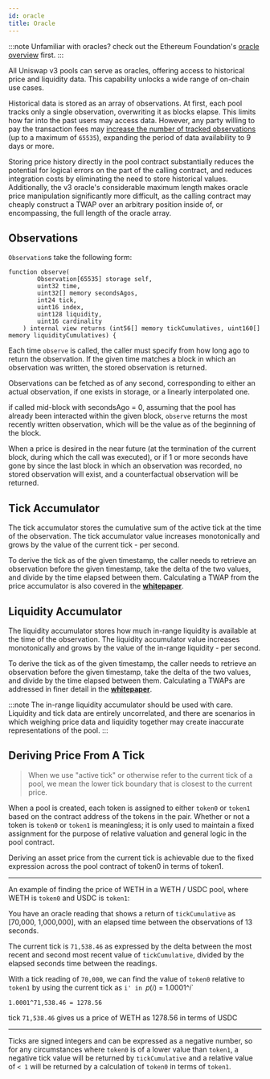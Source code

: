 ```yaml
---
id: oracle
title: Oracle
---
```


:::note
Unfamiliar with oracles? check out the Ethereum Foundation's [oracle overview](https://ethereum.org/en/developers/docs/oracles/) first.
:::

All Uniswap v3 pools can serve as oracles, offering access to historical price and liquidity data. This capability unlocks a wide range of on-chain use cases.

Historical data is stored as an array of observations. At first, each pool tracks only a single observation, overwriting it as blocks elapse. This limits how far into the past users may access data. However, any party willing to pay the transaction fees may [increase the number of tracked observations](https://docs.uniswap.org/reference/core/libraries/Oracle#grow) (up to a maximum of `65535`), expanding the period of data availability to 9 days or more.

Storing price history directly in the pool contract substantially reduces the potential for logical errors on the part of the calling contract, and reduces integration costs by eliminating the need to store historical values. Additionally, the v3 oracle's considerable maximum length makes oracle price manipulation significantly more difficult, as the calling contract may cheaply construct a TWAP over an arbitrary position inside of, or encompassing, the full length of the oracle array.


## Observations

`Observation`s take the following form:

```solidity
function observe(
        Observation[65535] storage self,
        uint32 time,
        uint32[] memory secondsAgos,
        int24 tick,
        uint16 index,
        uint128 liquidity,
        uint16 cardinality
    ) internal view returns (int56[] memory tickCumulatives, uint160[] memory liquidityCumulatives) {
   ```


Each time `observe` is called, the caller must specify from how long ago to return the observation. If the given time matches a block in which an observation was written, the stored observation is returned.

Observations can be fetched as of any second, corresponding to either an actual observation, if one exists in storage, or a linearly interpolated one.

if called mid-block with secondsAgo = 0, assuming that the pool has already been interacted within the given block, `observe` returns the most recently written observation, which will be the value as of the beginning of the block.

When a price is desired in the near future (at the termination of the current block, during which the call was executed), or if 1 or more seconds have gone by since the last block in which an observation was recorded, no stored observation will exist, and a counterfactual observation will be returned.


## Tick Accumulator

The tick accumulator stores the cumulative sum of the active tick at the time of the observation. The tick accumulator value increases monotonically and grows by the value of the current tick - per second.

To derive the tick as of the given timestamp, the caller needs to retrieve an observation before the given timestamp, take the delta of the two values, and divide by the time elapsed between them. Calculating a TWAP from the price accumulator is also covered in the [**whitepaper**](https://uniswap.org/whitepaper-v3.pdf).

## Liquidity Accumulator


The liquidity accumulator stores how much in-range liquidity is available at the time of the observation. The liquidity accumulator value increases monotonically and grows by the value of the in-range liquidity - per second.


To derive the tick as of the given timestamp, the caller needs to retrieve an observation before the given timestamp, take the delta of the two values, and divide by the time elapsed between them. Calculating a TWAPs are addressed in finer detail in the [**whitepaper**](https://uniswap.org/whitepaper-v3.pdf).

:::note
The in-range liquidity accumulator should be used with care. Liquidity and tick data are entirely uncorrelated, and there are scenarios in which weighing price data and liquidity together may create inaccurate representations of the pool.
:::

## Deriving Price From A Tick


> When we use "active tick" or otherwise refer to the current tick of a pool, we mean the lower tick boundary that is closest to the current price.

When a pool is created, each token is assigned to either `token0` or `token1` based on the contract address of the tokens in the pair. Whether or not a token is `token0` or `token1` is meaningless; it is only used to maintain a fixed assignment for the purpose of relative valuation and general logic in the pool contract. 

Deriving an asset price from the current tick is achievable due to the fixed expression across the pool contract of token0 in terms of token1.

----

An example of finding the price of WETH in a WETH / USDC pool, where WETH is `token0` and USDC is `token1`: 

You have an oracle reading that shows a return of `tickCumulative` as [70,000, 1,000,000], with an elapsed time between the observations of 13 seconds.

The current tick is `71,538.46` as expressed by the delta between the most recent and second most recent value of `tickCumulative`, divided by the elapsed seconds time between the readings. 

With a tick reading of `70,000`, we can find the value of `token0` relative to `token1` by using the current tick as `i' in `𝑝(𝑖) = 1.0001^𝑖`

`1.0001^71,538.46 = 1278.56` 

tick `71,538.46` gives us a price of WETH as 1278.56 in terms of USDC

----

Ticks are signed integers and can be expressed as a negative number, so for any circumstances where `token0` is of a lower value than `token1`, a negative tick value will be returned by `tickCumulative` and a relative value of `< 1` will be returned by a calculation of `token0` in terms of `token1`.
